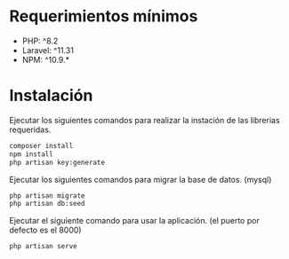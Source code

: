 # Requerimientos mínimos

- PHP: ^8.2
- Laravel: ^11.31
- NPM: ^10.9.*

# Instalación
Ejecutar los siguientes comandos para realizar la instación de las librerias requeridas.

```sh
composer install
npm install
php artisan key:generate
```
Ejecutar los siguientes comandos para migrar la base de datos. (mysql)

```sh
php artisan migrate
php artisan db:seed
```

Ejecutar el siguiente comando para usar la aplicación. (el puerto por defecto es el 8000)

```sh
php artisan serve
```
